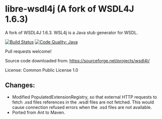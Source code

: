 # libre-wsdl4j (A fork of WSDL4J 1.6.3) 

A fork of WSDL4J 1.6.3. WSL4j is a Java stub generator for WSDL.

 [![Build Status](https://travis-ci.org/librewsdl4j/libre-wsdl4j.svg?branch=master)](https://travis-ci.org/librewsdl4j/libre-wsdl4j)
 [![Code Quality: Java](https://img.shields.io/lgtm/grade/java/g/librewsdl4j/libre-wsdl4j.svg?logo=lgtm&logoWidth=18)](https://lgtm.com/projects/g/librewsdl4j/libre-wsdl4j/context:javascript)

Pull requests welcome!


Source code downloaded from:  https://sourceforge.net/projects/wsdl4j/

License: Common Public License 1.0 

## Changes:
* Modified PopulatedExtensionRegistry, so that external HTTP requests 
to fetch .xsd files references in the .wsdl files are not fetched. 
This would cause connection refused errors when the .xsd files are not
available.
* Ported from Ant to Maven.


